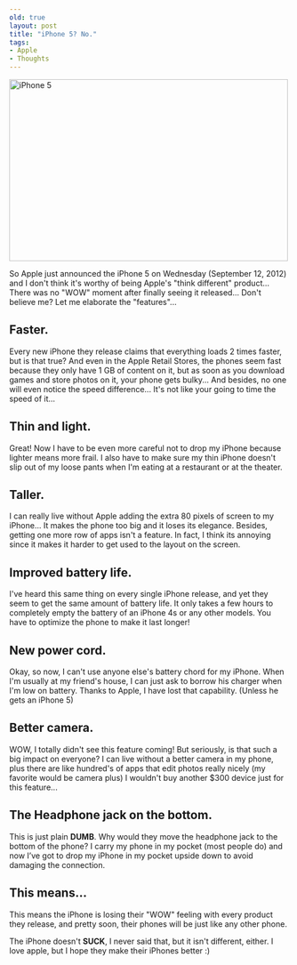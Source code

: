 ```yaml
---
old: true
layout: post
title: "iPhone 5? No."
tags:
- Apple
- Thoughts
---
```


<img alt="iPhone 5" src="http://images.apple.com/iphone/home/images/a6_hero.png" title="iPhone 5" width="501" height="327" />

So Apple just announced the iPhone 5 on Wednesday (September 12, 2012) and I don't think it's worthy of being Apple's "think different" product... There was no "WOW" moment after finally seeing it released... Don't believe me? Let me elaborate the "features"...

## Faster.
Every new iPhone they release claims that everything loads 2 times faster, but is that true?
And even in the Apple Retail Stores, the phones seem fast because they only have 1 GB of content on it, but as soon as you download games and store photos on it, your phone gets bulky...
And besides, no one will even notice the speed difference...
It's not like your going to time the speed of it...

## Thin and light.
Great! Now I have to be even more careful not to drop my iPhone because lighter means more frail. 
I also have to make sure my thin iPhone doesn't slip out of my loose pants when I'm eating at a restaurant or at the theater.

## Taller.
I can really live without Apple adding the extra 80 pixels of screen to my iPhone... It makes the phone too big and it loses its elegance. Besides, getting one more row of apps isn't a feature. In fact, I think its annoying since it makes it harder to get used to the layout on the screen.

## Improved battery life.
I've heard this same thing on every single iPhone release, and yet they seem to get the same amount of battery life.
It only takes a few hours to completely empty the battery of an iPhone 4s or any other models.
You have to optimize the phone to make it last longer!

## New power cord.
Okay, so now, I can't use anyone else's battery chord for my iPhone.
When I'm usually at my friend's house, I can just ask to borrow his charger when I'm low on battery.
Thanks to Apple, I have lost that capability. (Unless he gets an iPhone 5)

## Better camera.
WOW, I totally didn't see this feature coming!
But seriously, is that such a big impact on everyone?
I can live without a better camera in my phone, plus there are like hundred's of apps that edit photos really nicely (my favorite would be camera plus)
I wouldn't buy another $300 device just for this feature...

## The Headphone jack on the bottom.
This is just plain <b>DUMB</b>.
Why would they move the headphone jack to the bottom of the phone?
I carry my phone in my pocket (most people do) and now I’ve got to drop my iPhone in my pocket upside down to avoid damaging the connection.

## This means...
This means the iPhone is losing their "WOW" feeling with every product they release, and pretty soon, their phones will be just like any other phone. 

The iPhone doesn't <b>SUCK</b>, I never said that, but it isn't different, either. I love apple, but I hope they make their iPhones better :)

